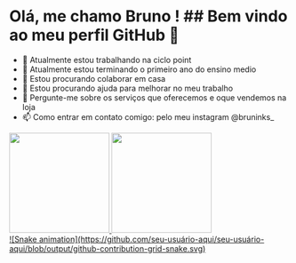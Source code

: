# Olá, me chamo Bruno ! ## Bem vindo ao meu perfil GitHub 👋
- 🔭 Atualmente estou trabalhando na ciclo point
- 🌱 Atualmente estou terminando o primeiro ano do ensino medio 
- 👯 Estou procurando colaborar em casa 
- 🤔 Estou procurando ajuda para melhorar no meu trabalho 
- 💬 Pergunte-me sobre os serviços que oferecemos e oque vendemos na loja
- 📫 Como entrar em contato comigo: pelo meu instagram @bruninks_

<div><a href="https://github.com/bruninks">
<img height="180em" src="https://github-readme-stats.vercel.app/api/top-langs/?username=Bruninks&layout=compact&langs_count=7&theme=dracula"/>
<img height="180em" src="https://github-readme-stats.vercel.app/api?username=bruninks&show_icons=true&theme=dracula&include_all_commits=true&count_private=true"/>
</div>
![Snake animation](https://github.com/seu-usuário-aqui/seu-usuário-aqui/blob/output/github-contribution-grid-snake.svg)
